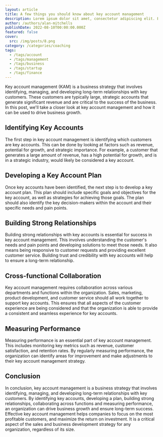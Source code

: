 ```yaml
---
layout: article
title: A few things you should know about key account management
description: Lorem ipsum dolor sit amet, consectetur adipiscing elit. Et nemo nimium beatus est; Idemne, quod iucunde? Duo Reges constructio interrete. At iamdecimum annum in spelunca iacet.
author: /authors/alan-mitchells
publishDate: 2022-08-10T00:00:00.000Z
featured: false
cover:
  src: /img/posts/8.png
category: /categories/coaching
tags:
  - /tags/account
  - /tags/management
  - /tags/business
  - /tags/startup
  - /tags/finance
---
```


Key account management (KAM) is a business strategy that involves identifying, managing, and developing long-term relationships with key customers. These customers are typically large, strategic accounts that generate significant revenue and are critical to the success of the business. In this post, we'll take a closer look at key account management and how it can be used to drive business growth.

## Identifying Key Accounts
The first step in key account management is identifying which customers are key accounts. This can be done by looking at factors such as revenue, potential for growth, and strategic importance. For example, a customer that generates a large amount of revenue, has a high potential for growth, and is in a strategic industry, would likely be considered a key account.

## Developing a Key Account Plan
Once key accounts have been identified, the next step is to develop a key account plan. This plan should include specific goals and objectives for the key account, as well as strategies for achieving those goals. The plan should also identify the key decision-makers within the account and their specific needs and pain points.

## Building Strong Relationships
Building strong relationships with key accounts is essential for success in key account management. This involves understanding the customer's needs and pain points and developing solutions to meet those needs. It also means being responsive to customer requests and providing excellent customer service. Building trust and credibility with key accounts will help to ensure a long-term relationship.

## Cross-functional Collaboration
Key account management requires collaboration across various departments and functions within the organization. Sales, marketing, product development, and customer service should all work together to support key accounts. This ensures that all aspects of the customer experience are being considered and that the organization is able to provide a consistent and seamless experience for key accounts.

## Measuring Performance
Measuring performance is an essential part of key account management. This includes monitoring key metrics such as revenue, customer satisfaction, and retention rates. By regularly measuring performance, the organization can identify areas for improvement and make adjustments to their key account management strategy.

## Conclusion
In conclusion, key account management is a business strategy that involves identifying, managing, and developing long-term relationships with key customers. By identifying key accounts, developing a plan, building strong relationships, collaborating across functions and measuring performance, an organization can drive business growth and ensure long-term success. Effective key account management helps companies to focus on the most profitable customers, and maximize the return on investment. It is a critical aspect of the sales and business development strategy for any organization, regardless of its size.